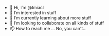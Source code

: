 - 👋 Hi, I’m @tmiacl
- 👀 I’m interested in stuff
- 🌱 I’m currently learning about more stuff
- 💞️ I’m looking to collaborate on all kinds of stuff
- 📫 How to reach me ... No, you can't...

<!---
tmiacl/tmiacl is a ✨ special ✨ repository because its `README.md` (this file) appears on your GitHub profile.
You can click the Preview link to take a look at your changes.
--->
